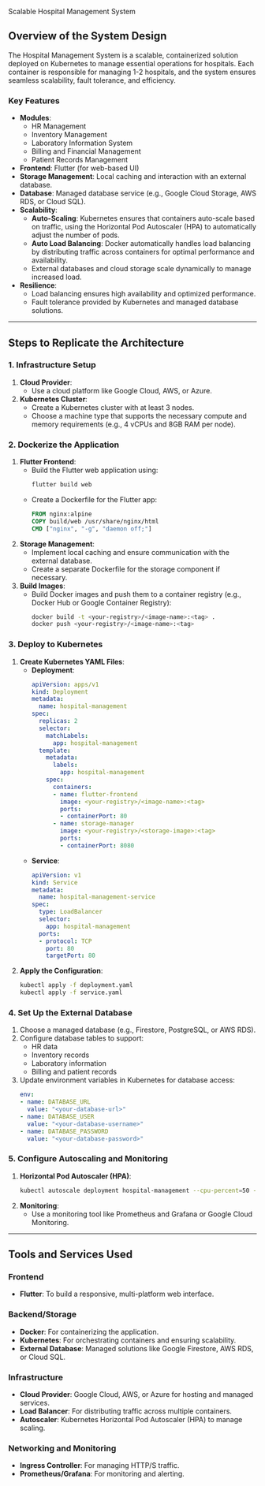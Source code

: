 Scalable Hospital Management System

## **Overview of the System Design**

The Hospital Management System is a scalable, containerized solution deployed on Kubernetes to manage essential operations for hospitals. Each container is responsible for managing 1-2 hospitals, and the system ensures seamless scalability, fault tolerance, and efficiency.

### **Key Features**  
- **Modules**:
  - HR Management
  - Inventory Management
  - Laboratory Information System
  - Billing and Financial Management
  - Patient Records Management
- **Frontend**: Flutter (for web-based UI)
- **Storage Management**: Local caching and interaction with an external database.
- **Database**: Managed database service (e.g., Google Cloud Storage, AWS RDS, or Cloud SQL).
- **Scalability**:
  - **Auto-Scaling**: Kubernetes ensures that containers auto-scale based on traffic, using the Horizontal Pod Autoscaler (HPA) to automatically adjust the number of pods.
  - **Auto Load Balancing**: Docker automatically handles load balancing by distributing traffic across containers for optimal performance and availability.
  - External databases and cloud storage scale dynamically to manage increased load.
- **Resilience**:
  - Load balancing ensures high availability and optimized performance.
  - Fault tolerance provided by Kubernetes and managed database solutions.

---

## **Steps to Replicate the Architecture**

### **1. Infrastructure Setup**
1. **Cloud Provider**:
   - Use a cloud platform like Google Cloud, AWS, or Azure.
2. **Kubernetes Cluster**:
   - Create a Kubernetes cluster with at least 3 nodes.
   - Choose a machine type that supports the necessary compute and memory requirements (e.g., 4 vCPUs and 8GB RAM per node).

### **2. Dockerize the Application**
1. **Flutter Frontend**:
   - Build the Flutter web application using:
     ```bash
     flutter build web
     ```
   - Create a Dockerfile for the Flutter app:
     ```dockerfile
     FROM nginx:alpine
     COPY build/web /usr/share/nginx/html
     CMD ["nginx", "-g", "daemon off;"]
     ```
2. **Storage Management**:
   - Implement local caching and ensure communication with the external database.
   - Create a separate Dockerfile for the storage component if necessary.
3. **Build Images**:
   - Build Docker images and push them to a container registry (e.g., Docker Hub or Google Container Registry):
     ```bash
     docker build -t <your-registry>/<image-name>:<tag> .
     docker push <your-registry>/<image-name>:<tag>
     ```

### **3. Deploy to Kubernetes**
1. **Create Kubernetes YAML Files**:
   - **Deployment**:
     ```yaml
     apiVersion: apps/v1
     kind: Deployment
     metadata:
       name: hospital-management
     spec:
       replicas: 2
       selector:
         matchLabels:
           app: hospital-management
       template:
         metadata:
           labels:
             app: hospital-management
         spec:
           containers:
           - name: flutter-frontend
             image: <your-registry>/<image-name>:<tag>
             ports:
             - containerPort: 80
           - name: storage-manager
             image: <your-registry>/<storage-image>:<tag>
             ports:
             - containerPort: 8080
     ```
   - **Service**:
     ```yaml
     apiVersion: v1
     kind: Service
     metadata:
       name: hospital-management-service
     spec:
       type: LoadBalancer
       selector:
         app: hospital-management
       ports:
       - protocol: TCP
         port: 80
         targetPort: 80
     ```
2. **Apply the Configuration**:
   ```bash
   kubectl apply -f deployment.yaml
   kubectl apply -f service.yaml
   ```

### **4. Set Up the External Database**
1. Choose a managed database (e.g., Firestore, PostgreSQL, or AWS RDS).
2. Configure database tables to support:
   - HR data
   - Inventory records
   - Laboratory information
   - Billing and patient records
3. Update environment variables in Kubernetes for database access:
   ```yaml
   env:
   - name: DATABASE_URL
     value: "<your-database-url>"
   - name: DATABASE_USER
     value: "<your-database-username>"
   - name: DATABASE_PASSWORD
     value: "<your-database-password>"
   ```

### **5. Configure Autoscaling and Monitoring**
1. **Horizontal Pod Autoscaler (HPA)**:
   ```bash
   kubectl autoscale deployment hospital-management --cpu-percent=50 --min=1 --max=10
   ```
2. **Monitoring**:
   - Use a monitoring tool like Prometheus and Grafana or Google Cloud Monitoring.

---

## **Tools and Services Used**

### **Frontend**
- **Flutter**: To build a responsive, multi-platform web interface.

### **Backend/Storage**
- **Docker**: For containerizing the application.
- **Kubernetes**: For orchestrating containers and ensuring scalability.
- **External Database**: Managed solutions like Google Firestore, AWS RDS, or Cloud SQL.

### **Infrastructure**
- **Cloud Provider**: Google Cloud, AWS, or Azure for hosting and managed services.
- **Load Balancer**: For distributing traffic across multiple containers.
- **Autoscaler**: Kubernetes Horizontal Pod Autoscaler (HPA) to manage scaling.

### **Networking and Monitoring**
- **Ingress Controller**: For managing HTTP/S traffic.
- **Prometheus/Grafana**: For monitoring and alerting.

